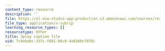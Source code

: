 ```yaml
---
content_type: resource
description: ''
file: https://ol-ocw-studio-app-production.s3.amazonaws.com/courses/res-8-007-cosmic-origin-of-the-chemical-elements-fall-2019/7c6ebabc337cf60186c04a8360cf876c_QTJuzevTGkQ.srt
file_type: application/x-subrip
learning_resource_types: []
resourcetype: Other
title: 3play caption file
uid: 7c6ebabc-337c-f601-86c0-4a8360cf876c
---
```

